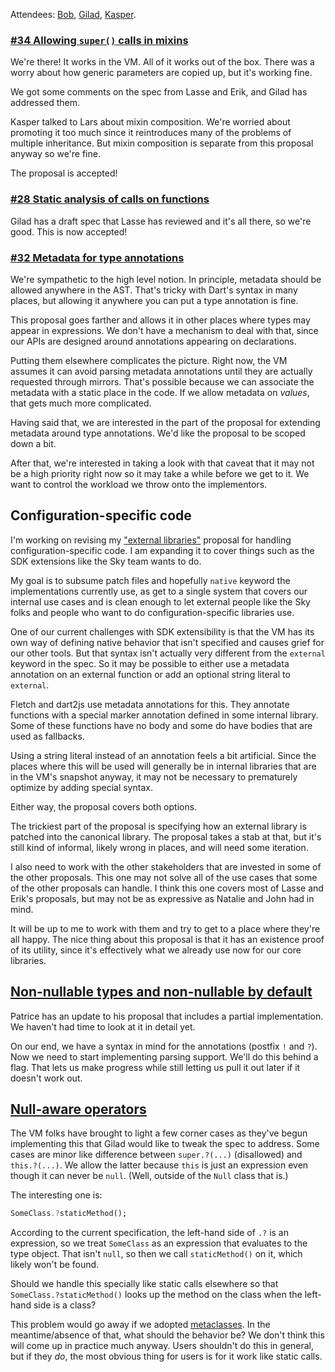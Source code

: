 Attendees: [Bob][], [Gilad][], [Kasper][].

[bob]: https://github.com/munificent
[gilad]: https://github.com/gbracha
[kasper]: https://github.com/kasperl

### [#34 Allowing `super()` calls in mixins][34]

[34]: https://github.com/dart-lang/dart_enhancement_proposals/issues/34

We're there! It works in the VM. All of it works out of the box. There was a
worry about how generic parameters are copied up, but it's working fine.

We got some comments on the spec from Lasse and Erik, and Gilad has addressed
them.

Kasper talked to Lars about mixin composition. We're worried about promoting it
too much since it reintroduces many of the problems of multiple inheritance.
But mixin composition is separate from this proposal anyway so we're fine.

The proposal is accepted!

### [#28 Static analysis of calls on functions][28]

Gilad has a draft spec that Lasse has reviewed and it's all there, so we're
good. This is now accepted!

[28]: https://github.com/dart-lang/dart_enhancement_proposals/issues/28

### [#32 Metadata for type annotations][32]

[32]: https://github.com/dart-lang/dart_enhancement_proposals/issues/32

We're sympathetic to the high level notion. In principle, metadata should be
allowed anywhere in the AST. That's tricky with Dart's syntax in many places,
but allowing it anywhere you can put a type annotation is fine.

This proposal goes farther and allows it in other places where types may appear
in expressions. We don't have a mechanism to deal with that, since our APIs are
designed around annotations appearing on declarations.

Putting them elsewhere complicates the picture. Right now, the VM assumes it
can avoid parsing metadata annotations until they are actually requested
through mirrors. That's possible because we can associate the metadata with a
static place in the code. If we allow metadata on *values*, that gets much more
complicated.

Having said that, we are interested in the part of the proposal for extending
metadata around type annotations. We'd like the proposal to be scoped down a
bit.

After that, we're interested in taking a look with that caveat that it may not
be a high priority right now so it may take a while before we get to it. We
want to control the workload we throw onto the implementors.

## Configuration-specific code

I'm working on revising my ["external libraries"][ext] proposal for handling
configuration-specific code. I am expanding it to cover things such as the SDK
extensions like the Sky team wants to do.

[ext]: https://github.com/munificent/dep-external-libraries

My goal is to subsume patch files and hopefully `native` keyword the
implementations currently use, as get to a single system that covers our
internal use cases and is clean enough to let external people like the Sky
folks and people who want to do configuration-specific libraries use.

One of our current challenges with SDK extensibility is that the VM has its own
way of defining native behavior that isn't specified and causes grief for our
other tools. But that syntax isn't actually very different from the `external`
keyword in the spec. So it may be possible to either use a metadata annotation
on an external function or add an optional string literal to `external`.

Fletch and dart2js use metadata annotations for this. They annotate functions
with a special marker annotation defined in some internal library. Some of
these functions have no body and some do have bodies that are used as
fallbacks.

Using a string literal instead of an annotation feels a bit artificial. Since
the places where this will be used will generally be in internal libraries that
are in the VM's snapshot anyway, it may not be necessary to prematurely
optimize by adding special syntax.

Either way, the proposal covers both options.

The trickiest part of the proposal is specifying how an external library is
patched into the canonical library. The proposal takes a stab at that, but it's
still kind of informal, likely wrong in places, and will need some iteration.

I also need to work with the other stakeholders that are invested in some of
the other proposals. This one may not solve all of the use cases that some of
the other proposals can handle. I think this one covers most of Lasse and
Erik's proposals, but may not be as expressive as Natalie and John had in mind.

It will be up to me to work with them and try to get to a place where they're
all happy. The nice thing about this proposal is that it has an existence proof
of its utility, since it's effectively what we already use now for our core
libraries.

## [Non-nullable types and non-nullable by default][nnbd]

[nnbd]: https://github.com/dart-lang/dart_enhancement_proposals/issues/30

Patrice has an update to his proposal that includes a partial implementation.
We haven't had time to look at it in detail yet.

On our end, we have a syntax in mind for the annotations (postfix `!` and `?`).
Now we need to start implementing parsing support. We'll do this behind a flag.
That lets us make progress while still letting us pull it out later if it
doesn't work out.

## [Null-aware operators][]

[null-aware operators]: https://github.com/gbracha/nullAwareOperators

The VM folks have brought to light a few corner cases as they've begun
implementing this that Gilad would like to tweak the spec to address. Some
cases are minor like difference between `super.?(...)` (disallowed) and
`this.?(...)`. We allow the latter because `this` is just an expression even
though it can never be `null`. (Well, outside of the `Null` class that is.)

The interesting one is:

```dart
SomeClass.?staticMethod();
```

According to the current specification, the left-hand side of `.?` is an
expression, so we treat `SomeClass` as an expression that evaluates to the type
object. That isn't `null`, so then we call `staticMethod()` on it, which likely
won't be found.

Should we handle this specially like static calls elsewhere so that
`SomeClass.?staticMethod()` looks up the method on the class when the left-hand
side is a class?

This problem would go away if we adopted [metaclasses]. In the meantime/absence
of that, what should the behavior be? We don't think this will come up in
practice much anyway. Users shouldn't do this in general, but if they *do*, the
most obvious thing for users is for it work like static calls.

[metaclasses]: https://github.com/dart-lang/dart_enhancement_proposals/issues/4
